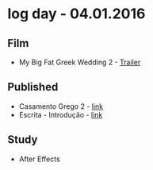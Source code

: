 # log day - 04.01.2016

## Film

- My Big Fat Greek Wedding 2 - [Trailer](https://www.youtube.com/watch?v=nXSvUumVNvg)


## Published

- Casamento Grego 2 - [link](http://imhomovies.com.br/opinions/em-cartaz/my-big-fat-greek-wedding-2/)
- Escrita - Introdução - [link](http://descco.github.io/nihongobenkyou.github.io/articles/escrita/escrita-introducao/)


## Study

- After Effects
